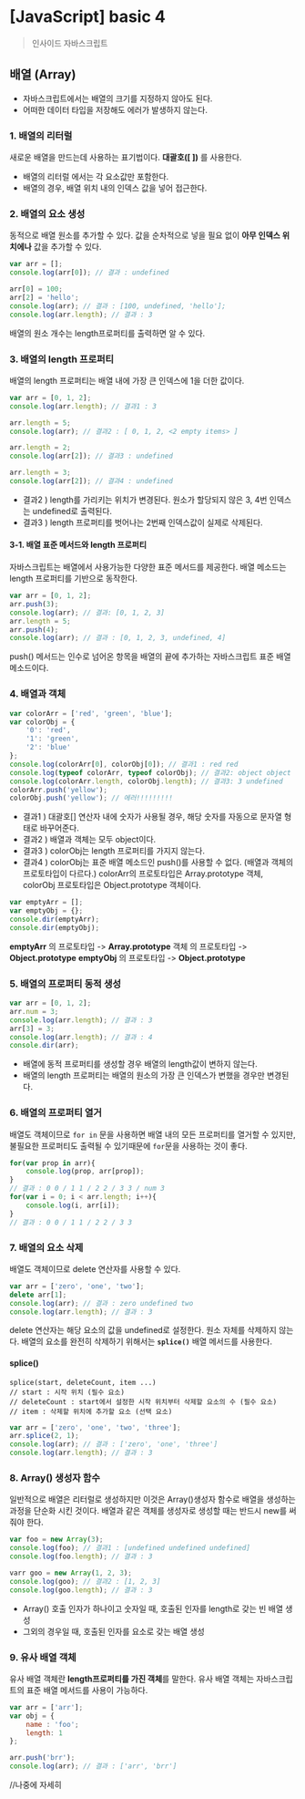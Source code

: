 # [JavaScript] basic 4
> 인사이드 자바스크립트 
## 배열 (Array)
- 자바스크립트에서는 배열의 크기를 지정하지 않아도 된다.
- 어떠한 데이터 타입을 저장해도 에러가 발생하지 않는다.
### 1. 배열의 리터럴
새로운 배열을 만드는데 사용하는 표기법이다.
**대괄호([ ])** 를 사용한다.
- 배열의 리터럴 에서는 각 요소값만 포함한다.
- 배열의 경우, 배열 위치 내의 인덱스 값을 넣어 접근한다.
### 2. 배열의 요소 생성
동적으로 배열 원소를 추가할 수 있다.
값을 순차적으로 넣을 필요 없이 **아무 인덱스 위치에나** 값을 추가할 수 있다.
```javascript
var arr = [];
console.log(arr[0]); // 결과 : undefined

arr[0] = 100;
arr[2] = 'hello';
console.log(arr); // 결과 : [100, undefined, 'hello'];
console.log(arr.length); // 결과 : 3
```
배열의 원소 개수는 length프로퍼티를 출력하면 알 수 있다.

### 3. 배열의 length 프로퍼티
배열의 length 프로퍼티는 배열 내에 가장 큰 인덱스에 1을 더한 값이다.
```javascript
var arr = [0, 1, 2];
console.log(arr.length); // 결과1 : 3

arr.length = 5;
console.log(arr); // 결과2 : [ 0, 1, 2, <2 empty items> ]

arr.length = 2;
console.log(arr[2]); // 결과3 : undefined

arr.length = 3;
console.log(arr[2]); // 결과4 : undefined
```
- 결과2 ) length를 가리키는 위치가 변경된다. 원소가 할당되지 않은 3, 4번 인덱스는 undefined로 출력된다.
- 결과3 ) length 프로퍼티를 벗어나는 2번째 인덱스값이 실제로 삭제된다.

#### 3-1. 배열 표준 메서드와 length 프로퍼티
자바스크립트는 배열에서 사용가능한 다양한 표준 메서드를 제공한다. 
배열 메소드는 length 프로퍼티를 기반으로 동작한다.

```javascript
var arr = [0, 1, 2];
arr.push(3);
console.log(arr); // 결과: [0, 1, 2, 3]
arr.length = 5;
arr.push(4);
console.log(arr); // 결과 : [0, 1, 2, 3, undefined, 4]
```
push() 메서드는 인수로 넘어온 항목을 배열의 끝에 추가하는 자바스크립트 표준 배열 메소드이다.
### 4. 배열과 객체
```javascript
var colorArr = ['red', 'green', 'blue'];
var colorObj = {
	'0': 'red',
	'1': 'green',
	'2': 'blue'
};
console.log(colorArr[0], colorObj[0]); // 결과1 : red red
console.log(typeof colorArr, typeof colorObj); // 결과2: object object
console.log(colorArr.length, colorObj.length); // 결과3: 3 undefined
colorArr.push('yellow');
colorObj.push('yellow'); // 에러!!!!!!!!!
```
- 결과1 ) 대괄호[] 연산자 내에 숫자가 사용될 경우, 해당 숫자를 자동으로 문자열 형태로 바꾸어준다.
- 결과2 ) 배열과 객체는 모두 object이다.
- 결과3 ) colorObj는 length 프로퍼티를 가지지 않는다.
- 결과4 ) colorObj는 표준 배열 메소드인 push()를 사용할 수 없다.  (배열과 객체의 프로토타입이 다르다.)
	colorArr의 프로토타입은 Array.prototype 객체, colorObj 프로토타입은 Object.prototype 객체이다.

```javascript
var emptyArr = [];
var emptyObj = {};
console.dir(emptyArr);
console.dir(emptyObj);
```
**emptyArr** 의 프로토타입 -> **Array.prototype** 객체 의 프로토타입 -> **Object.prototype**
**emptyObj** 의 프로토타입 -> **Object.prototype**

### 5. 배열의 프로퍼티 동적 생성
```javascript
var arr = [0, 1, 2];
arr.num = 3;
console.log(arr.length); // 결과 : 3
arr[3] = 3;
console.log(arr.length); // 결과 : 4
console.dir(arr);
```
- 배열에 동적 프로퍼티를 생성할 경우 배열의 length값이 변하지 않는다.
- 배열의 length 프로퍼티는 배열의 원소의 가장 큰 인덱스가 변했을 경우만 변경된다.
### 6. 배열의 프로퍼티 열거
배열도 객체이므로 ```for in``` 문을 사용하면 배열 내의 모든 프로퍼티를 열거할 수 있지만, 불필요한 프로퍼티도 출력될 수 있기때문에 ```for```문을 사용하는 것이 좋다.
```javascript
for(var prop in arr){
	console.log(prop, arr[prop]);
}
// 결과 : 0 0 / 1 1 / 2 2 / 3 3 / num 3 
for(var i = 0; i < arr.length; i++){
	console.log(i, arr[i]);
}
// 결과 : 0 0 / 1 1 / 2 2 / 3 3	
```

### 7. 배열의 요소 삭제
배열도 객체이므로 delete 연산자를 사용할 수 있다.
```javascript
var arr = ['zero', 'one', 'two'];
delete arr[1];
console.log(arr); // 결과 : zero undefined two
console.log(arr.length); // 결과 : 3
```
delete 연산자는 해당 요소의 값을 undefined로 설정한다. 원소 자체를 삭제하지 않는다.
배열의 요소를 완전히 삭제하기 위해서는 **```splice()```** 배열 메서드를 사용한다.
#### splice()
```
splice(start, deleteCount, item ...)
// start : 시작 위치 (필수 요소)
// deleteCount : start에서 설정한 시작 위치부터 삭제할 요소의 수 (필수 요소)
// item : 삭제할 위치에 추가할 요소 (선택 요소)
```
```javascript
var arr = ['zero', 'one', 'two', 'three'];
arr.splice(2, 1);
console.log(arr); // 결과 : ['zero', 'one', 'three']
console.log(arr.length); // 결과 : 3
```
### 8. Array() 생성자 함수
일반적으로 배열은 리터럴로 생성하지만 이것은 Array()생성자 함수로 배열을 생성하는 과정을 단순화 시킨 것이다.
배열과 같은 객체를 생성자로 생성할 때는 반드시 new를 써줘야 한다.
```javascript
var foo = new Array(3);
console.log(foo); // 결과1 : [undefined undefined undefined]
console.log(foo.length); // 결과 : 3

varr goo = new Array(1, 2, 3);
console.log(goo); // 결과2 : [1, 2, 3]
console.log(goo.length); // 결과 : 3
```
- Array() 호출 인자가 하나이고 숫자일 때, 호출된 인자를 length로 갖는 빈 배열 생성
- 그외의 경우일 때, 호출된 인자를 요소로 갖는 배열 생성

### 9. 유사 배열 객체
유사 배열 객체란 **length프로퍼티를 가진 객체**를 말한다.
유사 배열 객체는 자바스크립트의 표준 배열 메서드를 사용이 가능하다.
```javascript
var arr = ['arr'];
var obj = {
	name : 'foo';
	length: 1
};

arr.push('brr');
console.log(arr); // 결과 : ['arr', 'brr']

```
//나중에 자세히